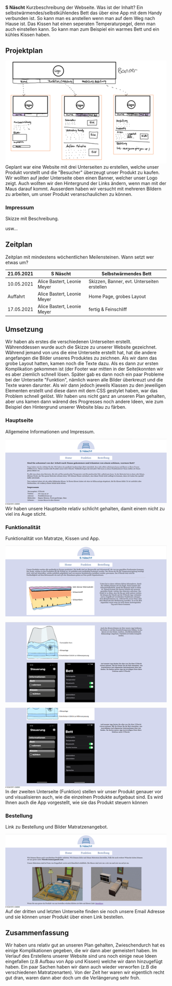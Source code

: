 **S Näscht**
Kurzbeschreibung der Webseite. Was ist der Inhalt?
Ein selbstwärmendes/selbstkühlendes Bett das über eine App mit dem Handy verbunden ist. So kann man es anstellen wenn man auf dem Weg nach Hause ist. Das Kissen hat einen seperaten Temperaturpegel, denn man auch einstellen kann. So kann man zum Beispiel ein warmes Bett und ein kühles Kissen haben.  
## Projektplan



![skizzen](skizzen.png)
 Geplant war eine Website mit drei Unterseiten zu erstellen, welche unser Produkt vorstellt und die "Besucher" überzeugt unser Produkt zu kaufen. 
 Wir wollten auf jeder Unterseite oben einen Banner, welcher unser Logo zeigt. Auch wollten wir den Hintergrund der Links ändern, wenn man mit der Maus darauf kommt.
 Ausserdem haben wir versucht mit mehreren Bildern zu arbeiten, um unser Produkt veranschaulichen zu können.

### Impressum

Skizze mit Beschreibung.

usw...

## Zeitplan

Zeitplan mit mindestens wöchentlichen Meilensteinen. Wann setzt wer etwas um?

| 21.05.2021 | S Näscht | Selbstwärmendes Bett |
| --- | --- | --- |
| 10.05.2021 | Alice Bastert, Leonie Meyer | Skizzen, Banner, evt. Unterseiten erstellen |
| Auffahrt | Alice Bastert, Leonie Meyer | Home Page, grobes Layout |
| 17.05.2021 | Alice Bastert, Leonie Meyer | fertig & Feinschliff |


## Umsetzung

Wir haben als erstes die verschiedenen Unterseiten erstellt. Währenddessen wurde auch die Skizze zu unserer Website gezeichnet. 
Während jemand von uns die eine Unterseite erstellt hat, hat die andere angefangen die Bilder unseres Produktes zu zeichnen.
Als wir dann das grobe Layout hatten, kamen noch die Texte dazu. 
Als es dann zur ersten Komplikation gekommen ist (der Footer war mitten in der Seite)konnten wir es aber ziemlich schnell lösen. Später gab es dann noch ein paar Probleme bei der Unterseite "Funktion", nämlich waren alle Bilder überkreuzt und die Texte waren darunter. Als wir dann jedoch jeweils Klassen zu den jeweiligen Elementen erstellt und diese dann mit dem CSS gestylet haben, war das Problem schnell gelöst.
Wir haben uns nicht ganz an unseren Plan gehalten, aber uns kamen dann wärend des Progresses noch andere Ideen, wie zum Beispiel den Hintergrund unserer Website blau zu färben.

### Hauptseite

Allgemeine Informationen und Impressum.

![Home](Home.png)
Wir haben unsere Hauptseite relativ schlicht gehalten, damit einem nicht zu viel ins Auge sticht.

### Funktionalität

Funktionalität von Matratze, Kissen und App.

![Funktion](Funktion1.png)

![Funktion](Funktion2.png)

![Funktion](Funktion3.png)
In der zweiten Unterseite (Funktion) stellen wir unser Produkt genauer vor und visualisieren auch, wie die einzelnen Produkte aufgebaut sind. 
Es wird Ihnen auch die App vorgestellt, wie sie das Produkt steuern können

### Bestellung

Link zu Bestellung und Bilder Matratzenangebot.

![Bestellung](Bestellung.png)
Auf der dritten und letzten Unterseite finden sie noch unsere Email Adresse und sie können unser Produkt über einen Link bestellen.

## Zusammenfassung

Wir haben uns relativ gut an unseren Plan gehalten, Zwieschendurch hat es einige Komplikationen gegeben, die wir dann aber gemeistert haben. Im Verlauf des Erstellens unserer Website sind uns noch einige neue Ideen eingefallen (z.B Aufbau von App und Kissen) welche wir dann hinzugefügt haben. Ein paar Sachen haben wir dann auch wieder verworfen (z.B die verschiedenen Matratzenarten). Von der Zeit her waren wir eigentlich recht gut dran, waren dann aber doch um die Verlängerung sehr froh. 



